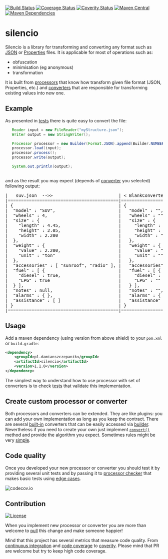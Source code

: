 [![Build Status](https://img.shields.io/travis/damianszczepanik/silencio/master.svg)](https://travis-ci.org/damianszczepanik/silencio)
[![Coverage Status](https://img.shields.io/codecov/c/github/damianszczepanik/silencio/master.svg)](https://codecov.io/github/damianszczepanik/silencio)
[![Coverity Status](https://scan.coverity.com/projects/6162/badge.svg)](https://scan.coverity.com/projects/damianszczepanik-silencio)
[![Maven Central](https://img.shields.io/maven-central/v/pl.damianszczepanik/silencio.svg)](http://search.maven.org/#search|gav|1|g%3A%22pl.damianszczepanik%22%20AND%20a%3A%22silencio%22)
[![Maven Dependencies](https://www.versioneye.com/user/projects/55c5300965376200170035e9/badge.svg)](https://www.versioneye.com/user/projects/55c5300965376200170035e9?child=summary)

# silencio

Silencio is a library for transforming and converting any format such as [JSON](https://pl.wikipedia.org/wiki/JSON) or [Properties](https://en.wikipedia.org/wiki/.properties) files. It is applicable for most of operations such as:
- obfuscation
- minimisation (eg anonymous)
- transformation

It is built from [processors](src/main/java/pl/szczepanik/silencio/api/Processor.java) that know how transform given file format (JSON, Properties, etc.) and [converters](src/main/java/pl/szczepanik/silencio/api/Converter.java) that are responsible for transforming existing values into new one.

## Example

As presented in [tests](src/test/java/pl/szczepanik/silencio/integration/JSONProcessorTestInt.java#L36) there is quite easy to convert the file:

```java
   Reader input = new FileReader("myStructure.json");
   Writer output = new StringWriter();

   Processor processor = new Builder(Format.JSON).append(Builder.NUMBER_SEQUENCE).build();
   processor.load(input);
   processor.process();
   processor.write(output);

   System.out.println(output);
   
```
and as the result you may expect (depends of [converter](src/main/java/pl/szczepanik/silencio/converters) you selected) following output:

<pre>
|   suv.json  -->>                         | < BlankConverter >            | < NumberSequenceConverter > | < YourConverter>  |
|==========================================|===============================|=============================|===================|
| {                                        | {                             | {                           |                   |
|  "model" : "SUV",                        |   "model" : "",               |   "model" : 1,              |                   |
|  "wheels" : 4,                           |   "wheels" : "",              |   "wheels" : 2,             |                   |
|  "size" : {                              |   "size" : {                  |   "size" : {                |                   |
|    "length" : 4.45,                      |     "length" : "",            |     "length" : 3,           |  create your      |
|    "height" : 2.05,                      |     "height" : "",            |     "height" : 4,           |                   |
|    "width" : 2.200                       |     "width" : ""              |     "width" : 5             |  own              |
|  },                                      |   },                          |   },                        |    converter      |
|  "weight" : {                            |   "weight" : {                |   "weight" : {              |                   |
|    "value" : 2.200,                      |     "value" : "",             |     "value" : 5,            | that's pretty     |
|    "unit" : "ton"                        |     "unit" : ""               |     "unit" : 6              |                   |
|  },                                      |   },                          |   },                        |                   |
|  "accessories" : [ "sunroof", "radio" ], |   "accessories" : [ "", "" ], |   "accessories" : [ 7, 8 ], |         easy!     |
|  "fuel" : [ {                            |   "fuel" : [ {                |   "fuel" : [ {              |                   |
|    "diesel" : true,                      |     "diesel" : "",            |     "diesel" : 9,           |                   |
|    "LPG" : true                          |     "LPG" : ""                |     "LPG" : 9               |                   |
|  } ],                                    |   } ],                        |   } ],                      |                   |
|  "notes" : null,                         |   "notes" : "",               |   "notes" : 0,              |                   |
|  "alarms" : { },                         |   "alarms" : { },             |   "alarms" : { },           |                   |
|  "assistance" : [ ]                      |   "assistance" : [ ]          |   "assistance" : [ ]        |                   |
| }                                        | }                             | }                           |                   |
|==========================================|===============================|=============================|===================|
</pre>

## Usage

Add a maven dependency (using version from above shield) to your `pom.xml` or `build.gradle`:
```xml
<dependency>
    <groupId>pl.damianszczepanik</groupId>
    <artifactId>silencio</artifactId>
    <version>1.1.0</version>
</dependency>
```

The simplest way to understand how to use processor with set of converters is to check [tests](src/test/java/pl/szczepanik/silencio/integration) that validate this implementation.

## Create custom processor or converter

Both processors and converters can be extended. They are like plugins: you can add your own implementation as long as you keep the contract. There are several [built-in](src/main/java/pl/szczepanik/silencio/converters) converters that can be easily accessed via [builder](src/main/java/pl/szczepanik/silencio/core/Builder.java). Nevertheless if you need to create your own just implement [``convert()``](src/main/java/pl/szczepanik/silencio/api/Converter.java#L19) method and provide the algorithm you expect. Sometimes rules might be very [simple](src/main/java/pl/szczepanik/silencio/converters/BlankConverter.java).

## Code quality

Once you developed your new processor or converter you should test it by providing several unit tests and by passing it to [processor checker](src/main/java/pl/szczepanik/silencio/diagnostics/ProcessorSmokeChecker.java) that makes basic tests using [edge cases](https://en.wikipedia.org/wiki/Edge_case).

![codecov.io](http://codecov.io/github/damianszczepanik/silencio/branch.svg?branch=master)

## Contribution
[![License](http://img.shields.io/:license-apache-blue.svg)](http://www.apache.org/licenses/)

When you implement new processor or converter you are more than welcome to [pull](https://github.com/damianszczepanik/silencio/pulls) this change and make someone happier!

Mind that this project has several metrics that measure code quality. From [continuous integration](https://travis-ci.org/damianszczepanik/silencio) and [code coverage](https://codecov.io/github/damianszczepanik/silencio) to [coverity](https://scan.coverity.com/projects/damianszczepanik-silencio). Please mind that PR are welcome but try to keep high code coverage.

